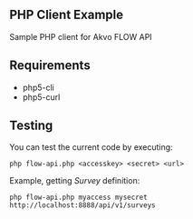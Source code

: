
## PHP Client Example

Sample PHP client for Akvo FLOW API

## Requirements

* php5-cli
* php5-curl

## Testing

You can test the current code by executing:


    php flow-api.php <accesskey> <secret> <url>

Example, getting _Survey_ definition:

    php flow-api.php myaccess mysecret http://localhost:8888/api/v1/surveys

